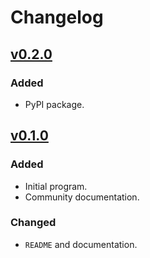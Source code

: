 # Changelog

## [v0.2.0](https://github.com/Dog-Face-Development/Moms-Canning-Timer/releases/tag/v0.2.0)

### Added

- PyPI package.

## [v0.1.0](https://github.com/Dog-Face-Development/Moms-Canning-Timer/releases/tag/v0.1.0)

### Added

- Initial program.
- Community documentation.

### Changed

- `README` and documentation.
